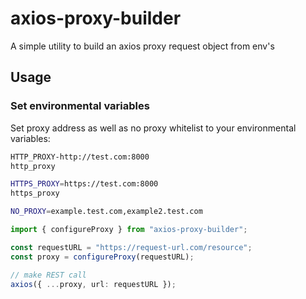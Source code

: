 # axios-proxy-builder

A simple utility to build an axios proxy request object from env's

## Usage

### Set environmental variables

Set proxy address as well as no proxy whitelist to your environmental variables:

```sh
HTTP_PROXY-http://test.com:8000
http_proxy

HTTPS_PROXY=https://test.com:8000
https_proxy

NO_PROXY=example.test.com,example2.test.com
```

```typescript
import { configureProxy } from "axios-proxy-builder";

const requestURL = "https://request-url.com/resource";
const proxy = configureProxy(requestURL);

// make REST call
axios({ ...proxy, url: requestURL });
```
